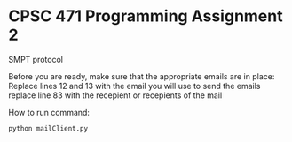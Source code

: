 # CPSC 471 Programming Assignment 2

SMPT protocol

Before you are ready, make sure that the appropriate emails are in place:
Replace lines 12 and 13 with the email you will use to send the emails
replace line 83 with the recepient or recepients of the mail

How to run command:

    python mailClient.py
